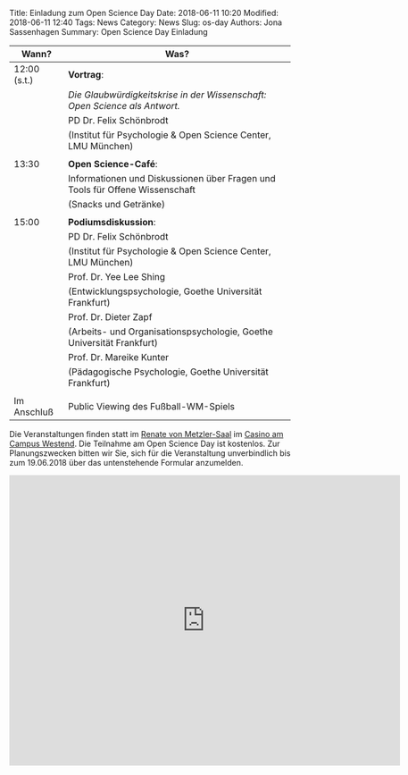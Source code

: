 Title: Einladung zum Open Science Day
Date: 2018-06-11 10:20
Modified: 2018-06-11 12:40
Tags: News
Category: News
Slug: os-day
Authors: Jona Sassenhagen
Summary: Open Science Day Einladung

|Wann?        | Was?                                                                        |
|------------ | ----------------------------------------------------------------------------|
|12:00 (s.t.) | **Vortrag**:                                                                |
|             | *Die Glaubwürdigkeitskrise in der Wissenschaft: Open Science als Antwort.*  |
|             | PD Dr. Felix Schönbrodt                                                     |
|             | (Institut für Psychologie & Open Science Center, LMU München)               |
|             |                                                                             |
|13:30        | **Open Science-Café**:                                                      |
|             | Informationen und Diskussionen über Fragen und Tools für Offene Wissenschaft|
|             | (Snacks und Getränke)                                                       |
|             |                                                                             |
|15:00        | **Podiumsdiskussion**:                                                      |
|             | PD Dr. Felix Schönbrodt                                                     |
|             | (Institut für Psychologie & Open Science Center, LMU München)               |
|             | Prof. Dr. Yee Lee Shing                                                     |
|             | (Entwicklungspsychologie, Goethe Universität Frankfurt)                     |
|             | Prof. Dr. Dieter Zapf                                                       |
|             | (Arbeits- und Organisationspsychologie, Goethe Universität Frankfurt)       |
|             | Prof. Dr. Mareike Kunter                                                    |
|             | (Pädagogische Psychologie, Goethe Universität Frankfurt)                    |
|             |                                                                             |
|Im Anschluß  | Public Viewing des Fußball-WM-Spiels                                        |


Die Veranstaltungen finden statt im [Renate von Metzler-Saal](https://www.uni-frankfurt.de/67161096/renate-von-metzler-saal)
im [Casino am Campus Westend](https://www.uni-frankfurt.de/67161071/casino).
Die Teilnahme am Open Science Day ist kostenlos.
Zur Planungszwecken bitten wir Sie, sich für die Veranstaltung unverbindlich bis zum 19.06.2018 über das untenstehende Formular anzumelden.


<iframe 
src="https://docs.google.com/forms/d/e/1FAIpQLSewBF8WdvKrqhlKjCtLwhUgQxr1-8y5tsg_qrdc9-n5M6khDw/viewform?embedded=true" 
width="700" height="520" frameborder="0" marginheight="0" marginwidth="0">Loading...</iframe>
